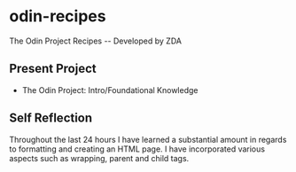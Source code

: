 # odin-recipes

The Odin Project Recipes -- Developed by ZDA

## Present Project

- The Odin Project: Intro/Foundational Knowledge

## Self Reflection

Throughout the last 24 hours I have learned a substantial amount in regards to formatting and creating an HTML page.
I have incorporated various aspects such as wrapping,
parent and child tags.
